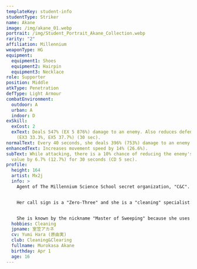 ```yaml
---
templateKey: student-info
studentType: Striker
name: Akane
image: /img/akane_01.webp
portrait: /img/Student_Portrait_Akane_Collection.webp
rarity: "2"
affiliation: Millennium
weaponType: HG
equipment:
  equipment1: Shoes
  equipment2: Hairpin
  equipment3: Necklace
role: Supporter
position: Middle
atkType: Penetration
defType: Light Armour
combatEnvironment:
  outdoor: A
  urban: A
  indoor: D
exSkill:
  exCost: 2
  exText: Deals 547% (EX 5 876%) damage to an enemy. Also reduces defense by 29%
    (EX3 33.3%, EX5 37.7%) (30 sec).
normalText: Every 40 seconds, she deals 396% (753%) damage to an enemy.
enhancedText: Increases movement speed by 14% (26.6%).
subText: While attacking, there is a 10% chance of reducing the enemy's evasion
  value by 6.7% (12.7%) for 30 seconds (CD 5 sec).
profile:
  height: 164
  artist: Mx2j
  info: >
    Agent of The Millennium Science School secret organization, "C&C". 


    Her call sign is a "Zero-Three" and she is a "cleaning" specialist. 


    She is known by the nickname "Master of Sweeping" because she uses her soft impressions to sneak into enemy lines and clean them up with explosives.
  hobbies: Cleaning
  jpname: 室笠アカネ
  cv: Yumi Hara (原由実)
  club: Cleaning&Clearing
  fullname: Murokasa Akane
  birthday: Apr 1
  age: 16
---
```

